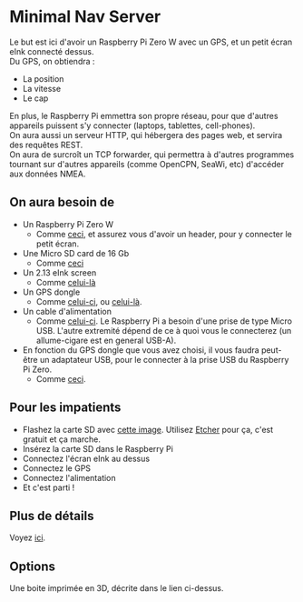 # Minimal Nav Server
Le but est ici d'avoir un Raspberry Pi Zero W avec un GPS, et un petit &eacute;cran eInk connect&eacute; dessus.  
Du GPS, on obtiendra :
- La position
- La vitesse
- Le cap

En plus, le Raspberry Pi emmettra son propre r&eacute;seau, pour que d'autres appareils puissent s'y connecter (laptops, tablettes, cell-phones).  
On aura aussi un serveur HTTP, qui h&eacute;bergera des pages web, et servira des requ&ecirc;tes REST.  
On aura de surcro&icirc;t un TCP forwarder, qui permettra &agrave; d'autres programmes tournant sur d'autres appareils (comme OpenCPN, SeaWi, etc) d'acc&eacute;der aux donn&eacute;es NMEA.

## On aura besoin de
- Un Raspberry Pi Zero W
    - Comme [ceci](https://www.raspberrypi.com/products/raspberry-pi-zero-2-w/), et assurez vous d'avoir un header, pour y connecter le petit &eacute;cran.
- Une Micro SD card de 16 Gb 
    - Comme [ceci](https://www.amazon.com/s?k=16gb+sd+card+micro&crid=2R3TGBEH1JZUR&sprefix=16gb+sd+card%2Caps%2C162&ref=nb_sb_ss_ts-doa-p_2_12)
- Un 2.13 eInk screen
    - Comme [celui-l&agrave;](https://learn.adafruit.com/2-13-in-e-ink-bonnet)
- Un GPS dongle
    - Comme [celui-ci](https://www.amazon.com/HiLetgo-G-Mouse-GLONASS-Receiver-Windows/dp/B01MTU9KTF/ref=sr_1_2_sspa?crid=GUP2CACZ6V0I&dib=eyJ2IjoiMSJ9.CwfXI6_E0L91sy8oYTH4yJPSt_RGt3UzZ5z3ifDqQpQmFAUD_zFQAGUJyFfaKXYPfnR4Tkt54eBl2wIVbeSofaDPau1zsm2YIhUTV2FaGE1I8KunRQzoB2Y6m5QzNzaUrG1NXqtdvHIaImSER5XN_B2JuKnrEsgUK9ulHY-OcL2gZc6FdWjVLtsGGg5_0RqH7gSGgBtQeSxz2Nt81BF6Q9zM4rbD9x6YI6x8XcYJGiM.JDIq8BTMU9zUQKa3hY9dEkyzJMOLuFd0wArYS0ywWDo&dib_tag=se&keywords=gps+dongle+usb&qid=1716882582&sprefix=GPS+Dongle%2Caps%2C142&sr=8-2-spons&sp_csd=d2lkZ2V0TmFtZT1zcF9hdGY&psc=1), ou [celui-l&agrave;](https://www.amazon.com/VK-162-G-Mouse-External-Navigation-Raspberry/dp/B01EROIUEW/ref=sr_1_5?crid=GUP2CACZ6V0I&dib=eyJ2IjoiMSJ9.CwfXI6_E0L91sy8oYTH4yJPSt_RGt3UzZ5z3ifDqQpQmFAUD_zFQAGUJyFfaKXYPfnR4Tkt54eBl2wIVbeSofaDPau1zsm2YIhUTV2FaGE1I8KunRQzoB2Y6m5QzNzaUrG1NXqtdvHIaImSER5XN_B2JuKnrEsgUK9ulHY-OcL2gZc6FdWjVLtsGGg5_0RqH7gSGgBtQeSxz2Nt81BF6Q9zM4rbD9x6YI6x8XcYJGiM.JDIq8BTMU9zUQKa3hY9dEkyzJMOLuFd0wArYS0ywWDo&dib_tag=se&keywords=gps+dongle+usb&qid=1716882582&sprefix=GPS+Dongle%2Caps%2C142&sr=8-5).
- Un cable d'alimentation
    - Comme [celui-ci](https://www.amazon.com/Amazon-Basics-Charging-Transfer-Gold-Plated/dp/B07232M876/ref=sr_1_3?crid=13F56Y2EVG6LU&dib=eyJ2IjoiMSJ9.EGqyR87iLe4DQeHcmZ37j2nGqrLMje4cl0jbCPAssgOJrifcZ2DA_Q7xiXmL9zzDvl2VcECnXQvdbDrLdHeUzU0hDrC_MQXUgmE4tVa0Z92gKTBN8pOdJDe39bNJ6gCtJYN7xotNR4uSfKVyE7iqyR2Op8I6Zbl0rHUdbFq-rqDD4dhEcRVrB8CBhtAl3ePzU8M9rcVyO18LMxwg3hCLQcFDx3_5ZRoBO5hkoLqFCW8.yWdG0yZ17k7H-Uc4nUkfoSgkIWihw3xrsQxTW0wt-kk&dib_tag=se&keywords=USB%2Bcable&qid=1716882969&sprefix=usb%2Bcable%2Caps%2C144&sr=8-3&th=1). Le Raspberry Pi a besoin d'une prise de type Micro USB. L'autre extremit&eacute; d&eacute;pend de ce &agrave; quoi vous le connecterez (un allume-cigare est en general USB-A).
- En fonction du GPS dongle que vous avez choisi, il vous faudra peut-&ecirc;tre un adaptateur USB, pour le connecter &agrave; la prise USB du Raspberry Pi Zero.
    - Comme [ceci](https://www.amazon.com/s?k=USB+adapter+micro+to+USB-A&crid=24H0FMF2BMKDA&sprefix=usb+adapter+micro+to+usb-a%2Caps%2C150&ref=nb_sb_noss_2).

## Pour les impatients
- Flashez la carte SD avec [cette image](). Utilisez [Etcher](https://etcher.balena.io/) pour &ccedil;a, c'est gratuit et &ccedil;a marche.
- Ins&eacute;rez la carte SD dans le Raspberry Pi
- Connectez l'&eacute;cran eInk au dessus
- Connectez le GPS
- Connectez l'alimentation
- Et c'est parti !

## Plus de d&eacute;tails
Voyez [ici](https://github.com/OlivierLD/ROB/blob/master/raspberry-sailor/MUX-implementations/NMEA-multiplexer-basic/HOWTO.md).

## Options
Une boite imprim&eacute;e en 3D, d&eacute;crite dans le lien ci-dessus.

